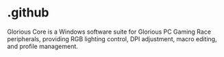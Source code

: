# .github
Glorious Core is a Windows software suite for Glorious PC Gaming Race peripherals, providing RGB lighting control, DPI adjustment, macro editing, and profile management.
